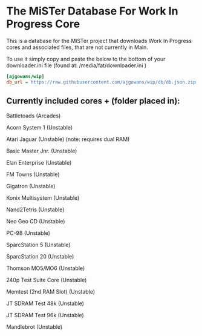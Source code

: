 # The MiSTer Database For Work In Progress Core 

This is a database for the MiSTer project that downloads Work In Progress cores and associated files, that are not currently in Main.

To use it simply copy and paste the below to the bottom of your downloader.ini file (found at: /media/fat/downloader.ini )

```ini
[ajgowans/wip]
db_url = https://raw.githubusercontent.com/ajgowans/wip/db/db.json.zip
```


 ## Currently included cores + (folder placed in):

Battletoads (Arcades)

Acorn System 1 (Unstable)

Atari Jaguar (Unstable) (note: requires dual RAM)

Basic Master Jnr. (Unstable)

Elan Enterprise (Unstable)

FM Towns (Unstable)

Gigatron (Unstable)

Konix Multisystem (Unstable)

Nand2Tetris (Unstable)

Neo Geo CD (Unstable)

PC-98 (Unstable)

SparcStation 5 (Unstable)

SparcStation 20 (Unstable)

Thomson MO5/MO6 (Unstable)

240p Test Suite Core (Unstable)

Memtest (2nd RAM Slot) (Unstable)

JT SDRAM Test 48k (Unstable)

JT SDRAM Test 96k (Unstable)

Mandlebrot (Unstable)




